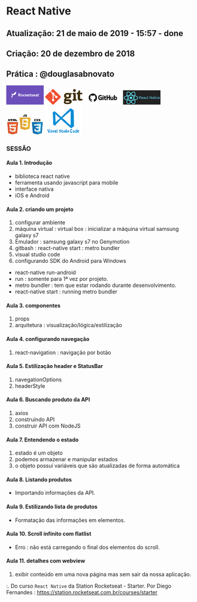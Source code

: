 # React Native

## Atualização: 21 de maio de 2019 - 15:57 - done
## Criação: 20 de dezembro de 2018
## Prática : @douglasabnovato

![Rocketseat](/images/logo-rocketseat.png)
![Git](/images/logo-git.png)
![GitHub](/images/logo-github.png)
![React Native](/images/logo-react-native.png)
![HTML-CSS-JS](/images/logo-html-css-js.jpeg)
![VSCode](/images/logo-VSCode.png)

### SESSÂO

#### Aula 1. Introdução
- biblioteca react native
- ferramenta usando javascript para mobile 
- interface nativa
- iOS e Android

#### Aula 2. criando um projeto
1. configurar ambiente
2. máquina virtual : virtual box : inicializar a máquina virtual samsung galaxy s7
3. Emulador : samsung galaxy s7 no Genymotion
4. gitbash : react-native start : metro bundler
5. visual studio code
6. configurando SDK do Android para Windows
- react-native run-android
- run : somente para 1ª vez por projeto.
- metro bundler : tem que estar rodando durante desenvolvimento.
- react-native start : running metro bundler 

#### Aula 3. componentes
1. props
2. arquitetura : visualização/lógica/estilização

#### Aula 4. configurando navegação
1. react-navigation : navigação por botão

#### Aula 5. Estilização header e StatusBar
1. navegationOptions
2. headerStyle

#### Aula 6. Buscando produto da API
1. axios
2. construíndo API
3. construir API com NodeJS

#### Aula 7. Entendendo o estado
1. estado é um objeto 
2. podemos armazenar e manipular estados
3. o objeto possuí variáveis que são atualizadas de forma automática

#### Aula 8. Listando produtos
- Importando informações da API.

#### Aula 9. Estilizando lista de produtos
- Formatação das informações em elementos.

#### Aula 10. Scroll infinito com flatlist
- Erro : não está carregando o final dos elementos do scroll. 

#### Aula 11. detalhes com webview
1. exibir conteúdo em uma nova página mas sem sair da nossa aplicação.

:. Do curso `React Native` da Station Rocketseat - Starter.
Por Diego Fernandes : https://station.rocketseat.com.br/courses/starter
